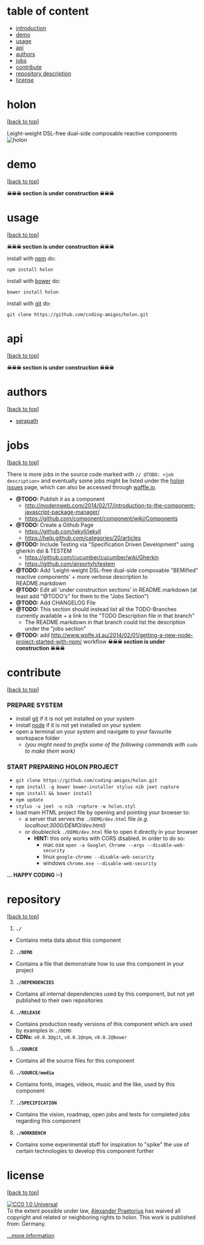 table of content
=======
* [introduction](#holon)
* [demo](#demo)
* [usage](#usage)
* [api](#api)
* [authors](#authors)
* [jobs](#jobs)
* [contribute](#contribute)
* [repository description](#repository)
* [license](#license)




holon
=====
[[back to top](#table-of-content)]

Leight-weight DSL-free dual-side composable reactive components
![holon](https://raw.github.com/coding-amigos/holon/master/holon.png)




demo
=======
[[back to top](#table-of-content)]

__☠☠☠ section is under construction ☠☠☠__




usage
=======
[[back to top](#table-of-content)]

__☠☠☠ section is under construction ☠☠☠__

install with [npm](http://npmjs.org) do:

```
npm install holon
```
install with [bower](http://bower.io) do:

```
bower install holon
```
install with [git](http://git-scm.com/) do:

```
git clone https://github.com/coding-amigos/holon.git
```




api
=======
[[back to top](#table-of-content)]

__☠☠☠ section is under construction ☠☠☠__




authors
=======
[[back to top](#table-of-content)]

* [serapath](https://github.com/serapath "Alexander Praetorius")




jobs
=======
[[back to top](#table-of-content)]

There is more jobs in the source code marked with `// @TODO: <job description>` and eventually some jobs might be listed under the [holon issues](https://github.com/coding-amigos/holon/issues "holon - open issues") page, which can also be accessed through [waffle.io](https://waffle.io/coding-amigos/holon "holon - open issues").
* __@TODO:__ Publish it as a component
  * http://modernweb.com/2014/02/17/introduction-to-the-component-javascript-package-manager/
  * https://github.com/component/component/wiki/Components
* __@TODO:__ Create a Github Page
  * https://github.com/jekyll/jekyll
  * https://help.github.com/categories/20/articles
* __@TODO:__ Include Testing via "Specification Driven Development" using gherkin dsl & TESTEM
  * https://github.com/cucumber/cucumber/wiki/Gherkin
  * https://github.com/airportyh/testem
* __@TODO:__ Add 'Leight-weight DSL-free dual-side composable "BEMified" reactive components' + more verbose description to README.markdown
* __@TODO:__ Edit all 'under construction sections' in README.markdown (at least add "@TODO's" for them to the "Jobs Section")
* __@TODO:__ Add CHANGELOG File
* __@TODO:__ This section should instead list all the TODO-Branches currently available + a link to the "TODO Description file in that branch"
  * The README.markdown in that branch could list the description under the "jobs section"
* __@TODO:__ add http://www.wolfe.id.au/2014/02/01/getting-a-new-node-project-started-with-npm/ workflow
__☠☠☠ section is under construction ☠☠☠__


contribute
=======
[[back to top](#table-of-content)]

### PREPARE SYSTEM
  * install [git](http://git-scm.com "git") if it is not yet installed on your system
  * install [node](http://nodejs.org "nodejs") if it is not yet installed on your system
  * open a terminal on your system and navigate to your favourite workspace folder
    * _(you might need to prefix some of the following commands with `sudo` to make them work)_

### START PREPARING HOLON PROJECT
* `git clone https://github.com/coding-amigos/holon.git`
* `npm install -g bower bower-installer stylus nib jeet rupture`
* `npm install && bower install`
* `npm update`
* `stylus -u jeet -u nib -rupture -w holon.styl`
* load main HTML project file by opening and pointing your browser to:
  * a server that serves the `./DEMO/dev.html` file _(e.g. localhost:3000/DEMO/dev.html)_
  * or doubleclick `./DEMO/dev.html` file to open it directly in your browser
    * __HINT:__ this only works with CORS disabled. In order to do so:
      * mac osx `open -a Google\ Chrome --args --disable-web-security`
      * linux `google-chrome --disable-web-security`
      * windows `chrome.exe --disable-web-security`

__... HAPPY CODING :-)__




repository
==========
[[back to top](#table-of-content)]

1. __`./`__
  * Contains meta data about this component
2. __`./DEMO`__
  * Contains a file that demonstrate how to use this component in your project
3. __`./DEPENDENCIES`__
  * Contains all internal dependencies used by this component, but not yet published to their own repositories
4. __`./RELEASE`__
  * Contains production ready versions of this component which are used by examples in `./DEMO`
  * __CDNs:__ `v0.0.3@git`, `v0.0.2@npm`, `v0.0.2@bower`
5. __`./SOURCE`__
  * Contains all the source files for this component
6. __`./SOURCE/media`__
  * Contains fonts, images, videos, music and the like, used by this component
7. __`./SPECIFICATION`__
  * Contains the vision, roadmap, open jobs and tests for completed jobs regarding this component
8. __`./WORKBENCH`__
  * Contains some experimental stuff for inspiration to "spike" the use of certain technologies to develop this component further




license
=======
[[back to top](#table-of-content)]

<p xmlns:dct="http://purl.org/dc/terms/" xmlns:vcard="http://www.w3.org/2001/vcard-rdf/3.0#">
  <a rel="license"
     href="http://creativecommons.org/publicdomain/zero/1.0/">
    <img src="https://raw.github.com/coding-amigos/holon/master/cc0.png" style="border-style: none;" alt="CC0 1.0 Universal" />
  </a>
  <br />
  To the extent possible under law,
  <a rel="dct:publisher"
     href="http://www.serapath.de">
    <span property="dct:title">Alexander Praetorius</span></a>
  has waived all copyright and related or neighboring rights to
  <span property="dct:title">holon</span>.
This work is published from:
<span property="vcard:Country" datatype="dct:ISO3166"
      content="DE" about="http://www.serapath.de">
  Germany</span>.
</p>

[...more information](https://raw.github.com/coding-amigos/holon/master/LICENSE "CC0 1.0 Universal")
